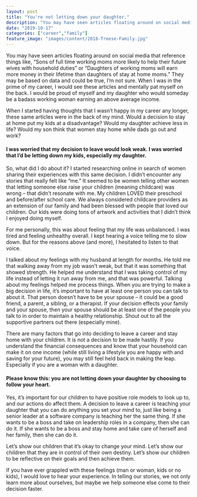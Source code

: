 ```yaml
---
layout: post
title: "You're not letting down your daughter."
description: "You may have seen articles floating around on social media that reference things like, “Sons of full time working moms more likely to help their future wives with household duties” or “Daughters of working moms will earn more money in"
date: "2019-10-17"
categories: ["career","family"]
feature_image: "images/content/2018-Treese-Family.jpg"
---
```


You may have seen articles floating around on social media that reference things like, “Sons of full time working moms more likely to help their future wives with household duties” or “Daughters of working moms will earn more money in their lifetime than daughters of stay at home moms.” They may be based on data and could be true, I’m not sure. When I was in the prime of my career, I would see these articles and mentally pat myself on the back. I would be proud of myself and my daughter who would someday be a badass working woman earning an above average income.

When I started having thoughts that I wasn’t happy in my career any longer, these same articles were in the back of my mind. Would a decision to stay at home put my kids at a disadvantage? Would my daughter achieve less in life? Would my son think that women stay home while dads go out and work?

#### I was worried that my decision to leave would look weak. I was worried that I’d be letting down my kids, especially my daughter.

So, what did I do about it? I started researching online in search of women sharing their experiences with this same decision. I didn’t encounter any stories that really felt like “me.” It seemed to be women telling other women that letting someone else raise your children (meaning childcare) was wrong – that didn’t resonate with me. My children LOVED their preschool and before/after school care. We always considered childcare providers as an extension of our family and had been blessed with people that loved our children. Our kids were doing tons of artwork and activities that I didn’t think I enjoyed doing myself.

For me personally, this was about feeling that my life was unbalanced. I was tired and feeling unhealthy overall. I kept hearing a voice telling me to slow down. But for the reasons above (and more), I hesitated to listen to that voice.

I talked about my feelings with my husband at length for months. He told me that walking away from my job wasn’t weak, but that it was something that showed strength. He helped me understand that I was taking control of my life instead of letting it run away from me, and that was powerful. Talking about my feelings helped me process things. When you are trying to make a big decision in life, it’s important to have at least one person you can talk to about it. That person doesn’t have to be your spouse – it could be a good friend, a parent, a sibling, or a therapist. If your decision effects your family and your spouse, then your spouse should be at least one of the people you talk to in order to maintain a healthy relationship. Shout out to all the supportive partners out there (especially mine).

There are many factors that go into deciding to leave a career and stay home with your children. It is not a decision to be made hastily. If you understand the financial consequences and know that your household can make it on one income (while still living a lifestyle you are happy with and saving for your future), you may still feel held back in making the leap. Especially if you are a woman with a daughter.

#### Please know this: you are not letting down your daughter by choosing to follow your heart.

Yes, it’s important for our children to have positive role models to look up to, and our actions do affect them. A decision to leave a career is teaching your daughter that you can do anything you set your mind to, just like being a senior leader at a software company is teaching her the same thing. If she wants to be a boss and take on leadership roles in a company, then she can do it. If she wants to be a boss and stay home and take care of herself and her family, then she can do it.

Let’s show our children that it’s okay to change your mind. Let’s show our children that they are in control of their own destiny. Let’s show our children to be reflective on their goals and then achieve them.

If you have ever grappled with these feelings (man or woman, kids or no kids), I would love to hear your experience. In telling our stories, we not only learn more about ourselves, but maybe we help someone else come to their decision faster.
